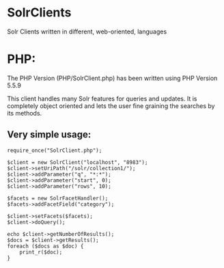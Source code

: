SolrClients
===========

Solr Clients written in different, web-oriented, languages

PHP:
===========

The PHP Version (PHP/SolrClient.php) has been written using PHP Version 5.5.9

This client handles many Solr features for queries and updates.
It is completely object oriented and lets the user fine graining the searches by its methods.

Very simple usage:
------------------

    require_once("SolrClient.php");
      
    $client = new SolrClient("localhost", "8983");
    $client->setUriPath("/solr/collection1/");
    $client->addParameter("q", "*:*");
    $client->addParameter("start", 0);
    $client->addParameter("rows", 10);
  
    $facets = new SolrFacetHandler();
    $facets->addFacetField("category");
  
    $client->setFacets($facets);
    $client->doQuery();
  
    echo $client->getNumberOfResults();
    $docs = $client->getResults();
    foreach ($docs as $doc) {
        print_r($doc);
    }
  
  


